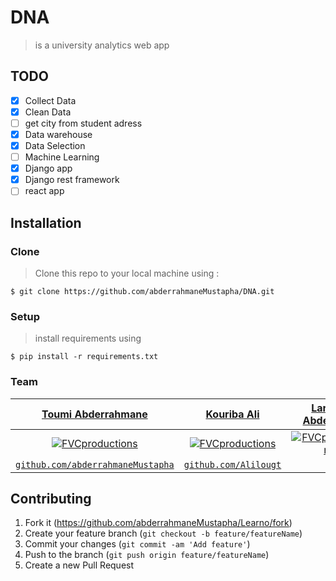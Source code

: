 # DNA
>  is a university analytics web app
## TODO
- [x] Collect Data
- [x] Clean Data
- [ ] get city from student adress
- [x] Data warehouse
- [x] Data Selection
- [ ] Machine Learning
- [x] Django app
- [x] Django rest framework
- [ ] react app

## Installation
### Clone
> Clone this repo to your local machine using :
```shell
$ git clone https://github.com/abderrahmaneMustapha/DNA.git
```
### Setup

> install requirements using

```shell
$ pip install -r requirements.txt
```

### Team

| <a href="http://learno.com" target="_blank">Toumi Abderrahmane</a> | <a href="http://learno.com" target="_blank">Kouriba Ali</a> |  <a href="http://learno.com" target="_blank">Larachi Abdelhado</a> | <a href="http://learno.com" target="_blank">Yassmine boussafi</a> | 
| :---: | :---: | :---:| :---: |
| [![FVCproductions](https://avatars1.githubusercontent.com/u/34008130?v=4&s=200)](http://fvcproductions.com)    | [![FVCproductions](https://avatars1.githubusercontent.com/u/47328719?v=4&s=200)](http://fvcproductions.com) |  [![FVCproductions](https://avatars3.githubusercontent.com/u/36542439?s=200&v=4)](http://fvcproductions.com) |[![FVCproductions](https://avatars0.githubusercontent.com/u/43323803?s=200&v=4)](http://fvcproductions.com) |
| <a href="https://github.com/abderrahmaneMustapha" target="_blank">`github.com/abderrahmaneMustapha`</a> | <a href="https://github.com/Alilougt" target="_blank">`github.com/Alilougt`</a> |   | <a href="https://github.com/larachiAbdelhadi" target="_blank">`github.com/larachiAbdelhadi`</a> |   | <a href="https://github.com/yassmineboussafi" target="_blank">`github.com/yassmineboussafi`</a> |  

## Contributing

1. Fork it (<https://github.com/abderrahmaneMustapha/Learno/fork>)
2. Create your feature branch (`git checkout -b feature/featureName`)
3. Commit your changes (`git commit -am 'Add feature'`)
4. Push to the branch (`git push origin feature/featureName`)
5. Create a new Pull Request
